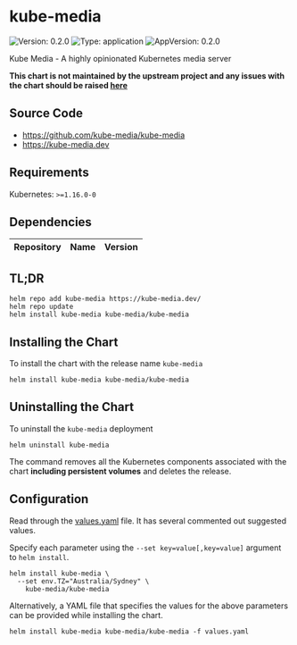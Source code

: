 # kube-media

![Version: 0.2.0](https://img.shields.io/badge/Version-0.2.0-informational?style=flat-square) ![Type: application](https://img.shields.io/badge/Type-application-informational?style=flat-square) ![AppVersion: 0.2.0](https://img.shields.io/badge/AppVersion-0.2.0-informational?style=flat-square)

Kube Media - A highly opinionated Kubernetes media server

**This chart is not maintained by the upstream project and any issues with the chart should be raised [here](https://github.com/kube-media/charts/issues/new/choose)**

## Source Code

* <https://github.com/kube-media/kube-media>
* <https://kube-media.dev>

## Requirements

Kubernetes: `>=1.16.0-0`

## Dependencies

| Repository | Name | Version |
|------------|------|---------|

## TL;DR

```console
helm repo add kube-media https://kube-media.dev/
helm repo update
helm install kube-media kube-media/kube-media
```

## Installing the Chart

To install the chart with the release name `kube-media`

```console
helm install kube-media kube-media/kube-media
```

## Uninstalling the Chart

To uninstall the `kube-media` deployment

```console
helm uninstall kube-media
```

The command removes all the Kubernetes components associated with the chart **including persistent volumes** and deletes the release.

## Configuration

Read through the [values.yaml](./values.yaml) file. It has several commented out suggested values.

Specify each parameter using the `--set key=value[,key=value]` argument to `helm install`.

```console
helm install kube-media \
  --set env.TZ="Australia/Sydney" \
    kube-media/kube-media
```

Alternatively, a YAML file that specifies the values for the above parameters can be provided while installing the chart.

```console
helm install kube-media kube-media/kube-media -f values.yaml
```

